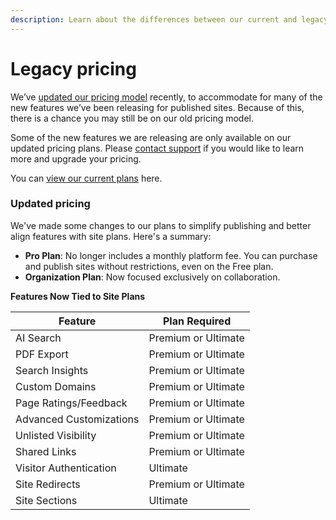 ```yaml
---
description: Learn about the differences between our current and legacy pricing.
---
```


# Legacy pricing

We’ve [updated our pricing model](https://www.gitbook.com/blog/new-site-sections#new-pricing-for-new-users) recently, to accommodate for many of the new features we’ve been releasing for published sites. Because of this, there is a chance you may still be on our old pricing model.

Some of the new features we are releasing are only available on our updated pricing plans. Please [contact support](https://docs.gitbook.com/help-center/support/how-do-i-contact-support) if you would like to learn more and upgrade your pricing.

You can [view our current plans](./) here.

### Updated pricing

We've made some changes to our plans to simplify publishing and better align features with site plans. Here's a summary:

* **Pro Plan**: No longer includes a monthly platform fee. You can purchase and publish sites without restrictions, even on the Free plan.
* **Organization Plan**: Now focused exclusively on collaboration.

**Features Now Tied to Site Plans**

| **Feature**             | **Plan Required**   |
| ----------------------- | ------------------- |
| AI Search               | Premium or Ultimate |
| PDF Export              | Premium or Ultimate |
| Search Insights         | Premium or Ultimate |
| Custom Domains          | Premium or Ultimate |
| Page Ratings/Feedback   | Premium or Ultimate |
| Advanced Customizations | Premium or Ultimate |
| Unlisted Visibility     | Premium or Ultimate |
| Shared Links            | Premium or Ultimate |
| Visitor Authentication  | Ultimate            |
| Site Redirects          | Premium or Ultimate |
| Site Sections           | Ultimate            |
